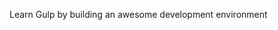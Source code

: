<!-- What is gulp.js? by PresentJay -->

Learn Gulp by building an awesome development environment

